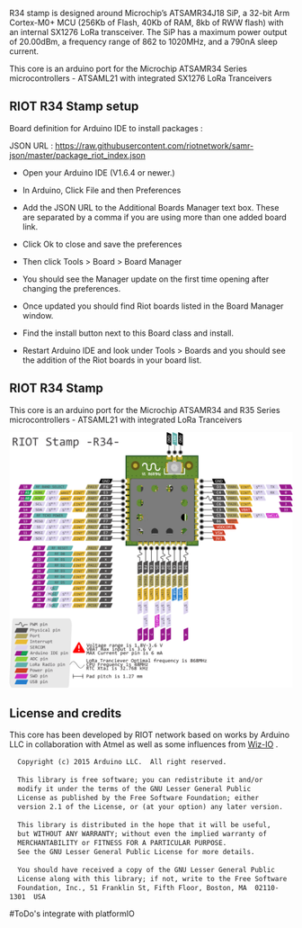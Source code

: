 
R34 stamp is designed around Microchip’s ATSAMR34J18 SiP,  a 32-bit Arm Cortex-M0+ MCU (256Kb of Flash, 40Kb of RAM, 8kb of RWW flash) with an internal SX1276 LoRa transceiver. The SiP has a maximum power output of 20.00dBm, a frequency range of 862 to 1020MHz, and a 790nA sleep current.

This core is an arduino port for the Microchip ATSAMR34 Series microcontrollers - ATSAML21 with integrated SX1276 LoRa Tranceivers

## RIOT R34 Stamp setup

Board definition for Arduino IDE to install packages :

JSON URL : https://raw.githubusercontent.com/riotnetwork/samr-json/master/package_riot_index.json

* Open your Arduino IDE (V1.6.4 or newer.)
* In Arduino, Click File and then Preferences
* Add the JSON URL to the Additional Boards Manager text box. These are separated by a comma if you are using more than one added board link.
* Click Ok to close and save the preferences
* Then click Tools > Board > Board Manager
* You should see the Manager update on the first time opening after changing the preferences.
* Once updated you should find Riot boards listed in the Board Manager window.
* Find the install button next to this Board class and install.

* Restart Arduino IDE and look under Tools > Boards and you should see the addition of the Riot boards in your board list.

## RIOT R34 Stamp
This core is an arduino port for the Microchip ATSAMR34 and R35 Series microcontrollers - ATSAML21 with integrated LoRa Tranceivers

![R34 pinout](https://github.com/riotnetwork/samr-json/blob/master/Pinouts/PNG/R34-Stamp.png)

## License and credits

This core has been developed by RIOT network based on works by Arduino LLC in collaboration with Atmel as well as some influences from [Wiz-IO](https://github.com/Wiz-IO/platform-sam-lora) .

```
  Copyright (c) 2015 Arduino LLC.  All right reserved.

  This library is free software; you can redistribute it and/or
  modify it under the terms of the GNU Lesser General Public
  License as published by the Free Software Foundation; either
  version 2.1 of the License, or (at your option) any later version.

  This library is distributed in the hope that it will be useful,
  but WITHOUT ANY WARRANTY; without even the implied warranty of
  MERCHANTABILITY or FITNESS FOR A PARTICULAR PURPOSE.
  See the GNU Lesser General Public License for more details.

  You should have received a copy of the GNU Lesser General Public
  License along with this library; if not, write to the Free Software
  Foundation, Inc., 51 Franklin St, Fifth Floor, Boston, MA  02110-1301  USA
```
#ToDo's
integrate with platformIO 

